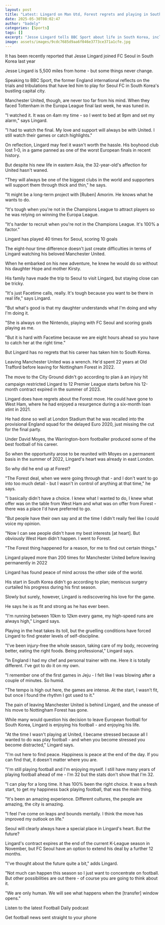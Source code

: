 ```yaml
---
layout: post
title: "Latest: Lingard on Man Utd, Forest regrets and playing in South Korea"
date: 2025-05-30T08:02:47
author: "badely"
categories: [Sports]
tags: []
excerpt: "Jesse Lingard tells BBC Sport about life in South Korea, including setting his alarm at 4am to watch Manchester United in the Europa League final."
image: assets/images/9cdc7685d9aa6f046e3773ce371a1cfe.jpg
---
```


It has been recently reported that Jesse Lingard joined FC Seoul in South Korea last year

Jesse Lingard is 5,500 miles from home - but some things never change.

Speaking to BBC Sport, the former England international reflects on the trials and tribulations that have led him to play for Seoul FC in South Korea's bustling capital city.

Manchester United, though, are never too far from his mind. When they faced Tottenham in the Europa League final last week, he was tuned in.

"I watched it. It was on 4am my time - so I went to bed at 9pm and set my alarm," says Lingard.

"I had to watch the final. My love and support will always be with United. I still watch their games or catch highlights."

On reflection, Lingard may feel it wasn't worth the hassle. His boyhood club lost 1-0, in a game panned as one of the worst European finals in recent history.

But despite his new life in eastern Asia, the 32-year-old's affection for United hasn't waned.

"They will always be one of the biggest clubs in the world and supporters will support them through thick and thin," he says.

"It might be a long-term project with [Ruben] Amorim. He knows what he wants to do.

"It's tough when you're not in the Champions League to attract players so he was relying on winning the Europa League.

"It's harder to recruit when you're not in the Champions League. It's 100% a factor."

Lingard has played 40 times for Seoul, scoring 10 goals 

The eight-hour time difference doesn't just create difficulties in terms of Lingard watching his beloved Manchester United.

When he embarked on his new adventure, he knew he would do so without his daughter Hope and mother Kirsty.

His family have made the trip to Seoul to visit Lingard, but staying close can be tricky.

"It's just Facetime calls, really. It's tough because you want to be there in real life," says Lingard.

"But what's good is that my daughter understands what I'm doing and why I'm doing it.

"She is always on the Nintendo, playing with FC Seoul and scoring goals playing as me.

"But it is hard with Facetime because we are eight hours ahead so you have to catch her at the right time."

But Lingard has no regrets that his career has taken him to South Korea.

Leaving Manchester United was a wrench. He'd spent 22 years at Old Trafford before leaving for Nottingham Forest in 2022.

The move to the City Ground didn't go according to plan â an injury hit campaign restricted Lingard to 12 Premier League starts before his 12-month contract expired in the summer of 2023.

Lingard does have regrets about the Forest move. He could have gone to West Ham, where he had enjoyed a resurgence during a six-month loan stint in 2021.

He had done so well at London Stadium that he was recalled into the provisional England squad for the delayed Euro 2020, just missing the cut for the final party.

Under David Moyes, the Warrington-born footballer produced some of the best football of his career.

So when the opportunity arose to be reunited with Moyes on a permanent basis in the summer of 2022, Lingard's heart was already in east London.

So why did he end up at Forest?

"The Forest deal, when we were going through that - and I don't want to go into too much detail - but I wasn't in control of anything at that time," he says.

"I basically didn't have a choice. I knew what I wanted to do, I knew what offer was on the table from West Ham and what was on offer from Forest - there was a place I'd have preferred to go.

"But people have their own say and at the time I didn't really feel like I could voice my opinion.

"Now I can see people didn't have my best interests [at heart]. But obviously West Ham didn't happen. I went to Forest.

"The Forest thing happened for a reason, for me to find out certain things."

Lingard played more than 200 times for Manchester United before leaving permanently in 2022

Lingard has found peace of mind across the other side of the world.

His start in South Korea didn't go according to plan; meniscus surgery curtailed his progress during his first season.

Slowly but surely, however, Lingard is rediscovering his love for the game.

He says he is as fit and strong as he has ever been.

"I'm running between 10km to 12km every game, my high-speed runs are always high," Lingard says.

Playing in the heat takes its toll, but the gruelling conditions have forced Lingard to find greater levels of self-discipline.

"I've been injury-free the whole season, taking care of my body, recovering better, eating the right foods. Being professional," Lingard says.

"In England I had my chef and personal trainer with me. Here it is totally different. I've got to do it on my own.

"I remember one of the first games in Jeju - I felt like I was blowing after a couple of minutes. So humid.

"The tempo is high out here, the games are intense. At the start, I wasn't fit, but once I found the rhythm I got used to it."

The pain of leaving Manchester United is behind Lingard, and the unease of his move to Nottingham Forest has gone.

While many would question his decision to leave European football for South Korea, Lingard is enjoying his football - and enjoying his life.

"At the time I wasn't playing at United, I became stressed because all I wanted to do was play football - and when you become stressed you become distracted," Lingard says.

"I'm out here to find peace. Happiness is peace at the end of the day. If you can find that, it doesn't matter where you are.

"I'm still playing football and I'm enjoying myself. I still have many years of playing football ahead of me - I'm 32 but the stats don't show that I'm 32.

"I can play for a long time. It has 100% been the right choice. It was a fresh start, to get my happiness back playing football, that was the main thing.

"It's been an amazing experience. Different cultures, the people are amazing, the city is amazing.

"I feel I've come on leaps and bounds mentally. I think the move has improved my outlook on life."

Seoul will clearly always have a special place in Lingard's heart. But the future?

Lingard's contract expires at the end of the current K-League season in November, but FC Seoul have an option to extend his deal by a further 12 months.

"I've thought about the future quite a bit," adds Lingard.

"Not much can happen this season so I just want to concentrate on football. But other possibilities are out there - of course you are going to think about it.

"We are only human. We will see what happens when the [transfer] window opens."

Listen to the latest Football Daily podcast

Get football news sent straight to your phone

